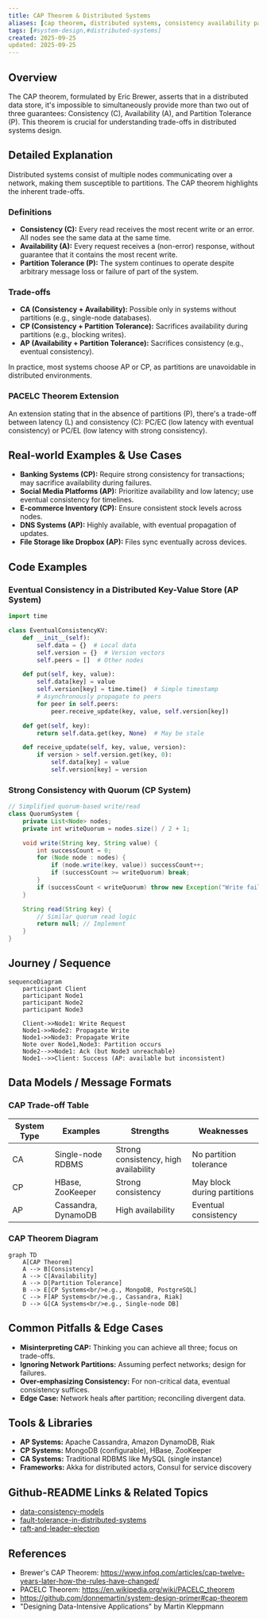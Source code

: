 ```yaml
---
title: CAP Theorem & Distributed Systems
aliases: [cap theorem, distributed systems, consistency availability partition]
tags: [#system-design,#distributed-systems]
created: 2025-09-25
updated: 2025-09-25
---
```


## Overview
The CAP theorem, formulated by Eric Brewer, asserts that in a distributed data store, it's impossible to simultaneously provide more than two out of three guarantees: Consistency (C), Availability (A), and Partition Tolerance (P). This theorem is crucial for understanding trade-offs in distributed systems design.

## Detailed Explanation
Distributed systems consist of multiple nodes communicating over a network, making them susceptible to partitions. The CAP theorem highlights the inherent trade-offs.

### Definitions
- **Consistency (C):** Every read receives the most recent write or an error. All nodes see the same data at the same time.
- **Availability (A):** Every request receives a (non-error) response, without guarantee that it contains the most recent write.
- **Partition Tolerance (P):** The system continues to operate despite arbitrary message loss or failure of part of the system.

### Trade-offs
- **CA (Consistency + Availability):** Possible only in systems without partitions (e.g., single-node databases).
- **CP (Consistency + Partition Tolerance):** Sacrifices availability during partitions (e.g., blocking writes).
- **AP (Availability + Partition Tolerance):** Sacrifices consistency (e.g., eventual consistency).

In practice, most systems choose AP or CP, as partitions are unavoidable in distributed environments.

### PACELC Theorem Extension
An extension stating that in the absence of partitions (P), there's a trade-off between latency (L) and consistency (C): PC/EC (low latency with eventual consistency) or PC/EL (low latency with strong consistency).

## Real-world Examples & Use Cases
- **Banking Systems (CP):** Require strong consistency for transactions; may sacrifice availability during failures.
- **Social Media Platforms (AP):** Prioritize availability and low latency; use eventual consistency for timelines.
- **E-commerce Inventory (CP):** Ensure consistent stock levels across nodes.
- **DNS Systems (AP):** Highly available, with eventual propagation of updates.
- **File Storage like Dropbox (AP):** Files sync eventually across devices.

## Code Examples
### Eventual Consistency in a Distributed Key-Value Store (AP System)
```python
import time

class EventualConsistencyKV:
    def __init__(self):
        self.data = {}  # Local data
        self.version = {}  # Version vectors
        self.peers = []  # Other nodes

    def put(self, key, value):
        self.data[key] = value
        self.version[key] = time.time()  # Simple timestamp
        # Asynchronously propagate to peers
        for peer in self.peers:
            peer.receive_update(key, value, self.version[key])

    def get(self, key):
        return self.data.get(key, None)  # May be stale

    def receive_update(self, key, value, version):
        if version > self.version.get(key, 0):
            self.data[key] = value
            self.version[key] = version
```

### Strong Consistency with Quorum (CP System)
```java
// Simplified quorum-based write/read
class QuorumSystem {
    private List<Node> nodes;
    private int writeQuorum = nodes.size() / 2 + 1;

    void write(String key, String value) {
        int successCount = 0;
        for (Node node : nodes) {
            if (node.write(key, value)) successCount++;
            if (successCount >= writeQuorum) break;
        }
        if (successCount < writeQuorum) throw new Exception("Write failed");
    }

    String read(String key) {
        // Similar quorum read logic
        return null; // Implement
    }
}
```

## Journey / Sequence
```mermaid
sequenceDiagram
    participant Client
    participant Node1
    participant Node2
    participant Node3

    Client->>Node1: Write Request
    Node1->>Node2: Propagate Write
    Node1->>Node3: Propagate Write
    Note over Node1,Node3: Partition occurs
    Node2-->>Node1: Ack (but Node3 unreachable)
    Node1-->>Client: Success (AP: available but inconsistent)
```

## Data Models / Message Formats
### CAP Trade-off Table
| System Type | Examples | Strengths | Weaknesses |
|-------------|----------|-----------|------------|
| CA | Single-node RDBMS | Strong consistency, high availability | No partition tolerance |
| CP | HBase, ZooKeeper | Strong consistency | May block during partitions |
| AP | Cassandra, DynamoDB | High availability | Eventual consistency |

### CAP Theorem Diagram
```mermaid
graph TD
    A[CAP Theorem]
    A --> B[Consistency]
    A --> C[Availability]
    A --> D[Partition Tolerance]
    B --> E[CP Systems<br/>e.g., MongoDB, PostgreSQL]
    C --> F[AP Systems<br/>e.g., Cassandra, Riak]
    D --> G[CA Systems<br/>e.g., Single-node DB]
```

## Common Pitfalls & Edge Cases
- **Misinterpreting CAP:** Thinking you can achieve all three; focus on trade-offs.
- **Ignoring Network Partitions:** Assuming perfect networks; design for failures.
- **Over-emphasizing Consistency:** For non-critical data, eventual consistency suffices.
- **Edge Case:** Network heals after partition; reconciling divergent data.

## Tools & Libraries
- **AP Systems:** Apache Cassandra, Amazon DynamoDB, Riak
- **CP Systems:** MongoDB (configurable), HBase, ZooKeeper
- **CA Systems:** Traditional RDBMS like MySQL (single instance)
- **Frameworks:** Akka for distributed actors, Consul for service discovery

## Github-README Links & Related Topics
- [data-consistency-models](../data-consistency-models/)
- [fault-tolerance-in-distributed-systems](../fault-tolerance-in-distributed-systems/)
- [raft-and-leader-election](../raft-and-leader-election/)

## References
- Brewer's CAP Theorem: https://www.infoq.com/articles/cap-twelve-years-later-how-the-rules-have-changed/
- PACELC Theorem: https://en.wikipedia.org/wiki/PACELC_theorem
- https://github.com/donnemartin/system-design-primer#cap-theorem
- "Designing Data-Intensive Applications" by Martin Kleppmann